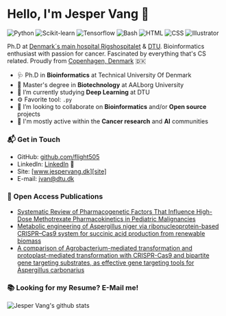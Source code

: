 # Hello, I'm Jesper Vang 👋

![Python](https://img.shields.io/badge/Python-Advance-red)
![Scikit-learn](https://img.shields.io/badge/Scikitlearn-Intermediate-yellow)
![Tensorflow](https://img.shields.io/badge/Tensorflow-Intermediate-yellow)
![Bash](https://img.shields.io/badge/Bash-Advance-red)
![HTML](https://img.shields.io/badge/HTML-Beginner-blue)
![CSS](https://img.shields.io/badge/Hugo-Beginner-blue)
![Illustrator](https://img.shields.io/badge/Illustrator-Expert-black)


Ph.D at [Denmark´s main hospital Rigshospitalet](https://www.rigshospitalet.dk/afdelinger-og-klinikker/julianemarie/boerneungeafdelingen/bonkolab/om-bonkolab/Sider/om-laboratoriet.aspx) & [DTU](https://www.healthtech.dtu.dk/english/Research/Research-Sections/Section-Bioinformatics). Bioinformatics enthusiast with passion for cancer. Fascinated by everything that's CS related. Proudly from [Copenhagen, Denmark](https://goo.gl/maps/kbuRd1LV8nePn6Ys8) 🇩🇰

- 🩺 Ph.D in **Bioinformatics** at Technical University Of Denmark
- 🔭 Master's degree in **Biotechnology** at AALborg University
- 🌱 I’m currently studying **Deep Learning** at DTU
- ⚙️ Favorite tool: `.py` 
- 👯 I’m looking to collaborate on **Bioinformatics** and/or **Open source** projects
- 💬 I'm mostly active within the **Cancer research** and **AI** communities

### 📬 Get in Touch

- GitHub: [github.com/flight505][github]
- LinkedIn: <a href="https://www.linkedin.com/in/jesper-v-26a778173/">LinkedIn</a> 💼
- Site: [www.jespervang.dk][site]
- E-mail: jvan@dtu.dk

### 📝 Open Access Publications

- [Systematic Review of Pharmacogenetic Factors That Influence High-Dose Methotrexate Pharmacokinetics in Pediatric Malignancies](https://www.mdpi.com/2072-6694/13/11/2837/htm)
- [Metabolic engineering of Aspergillus niger via ribonucleoprotein-based CRISPR–Cas9 system for succinic acid production from renewable biomass](https://link.springer.com/article/10.1186/s13068-020-01850-5)
- [A comparison of Agrobacterium-mediated transformation and protoplast-mediated transformation with CRISPR-Cas9 and bipartite gene targeting substrates, as effective gene targeting tools for Aspergillus carbonarius](https://www.sciencedirect.com/science/article/pii/S0167701217300271)

### 📚 Looking for my Resume? E-Mail me!

![Jesper Vang's github stats](https://github-readme-stats.vercel.app/api?username=flight505&show_icons=true&hide_border=true)

[github]: https://github.com/flight505
[site]: https://jespervang.dk
